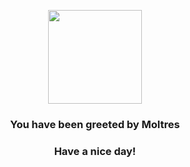 <p align="center">
    <img src="https://raw.githubusercontent.com/PokeAPI/sprites/master/sprites/pokemon/146.png" width="150" height="150">
</p>
<h3 align="center">You have been greeted by  <b>Moltres</b></h3>
<h3 align="center">Have a nice day!</h3>

